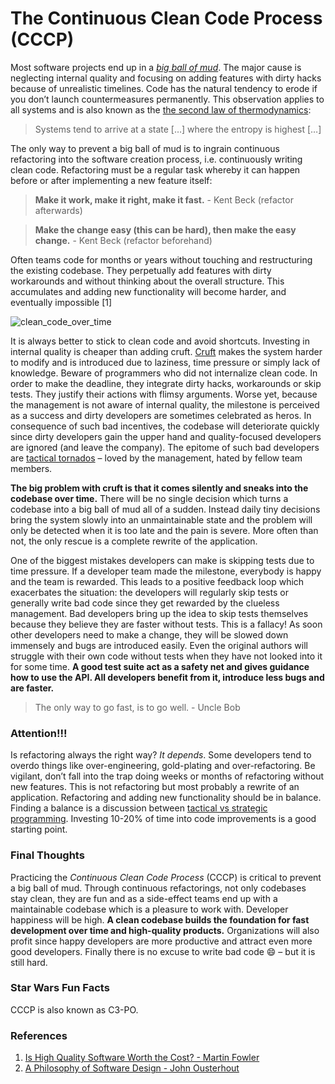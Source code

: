 # The Continuous Clean Code Process (CCCP)

Most software projects end up in a [*big ball of mud*](https://wiki.c2.com/?BigBallOfMud). The major cause is neglecting internal quality and focusing on adding features with dirty hacks because of unrealistic timelines. Code has the natural tendency to erode if you don’t launch countermeasures permanently. This observation applies to all systems and is also known as the [the second law of thermodynamics](https://en.wikipedia.org/wiki/Second_law_of_thermodynamics):

> Systems tend to arrive at a state […] where the entropy is highest […]

The only way to prevent a big ball of mud is to ingrain continuous refactoring into the software creation process, i.e. continuously writing clean code. Refactoring must be a regular task whereby it can happen before or after implementing a new feature itself:

> **Make it work, make it right, make it fast.** - Kent Beck (refactor afterwards)

> **Make the change easy (this can be hard), then make the easy change.** - Kent Beck (refactor beforehand)

Often teams code for months or years without touching and restructuring the existing codebase. They perpetually add features with dirty workarounds and without thinking about the overall structure. This accumulates and adding new functionality will become harder, and eventually impossible [1]

![clean_code_over_time](/blog/img/clean_code_over_time.png)

It is always better to stick to clean code and avoid shortcuts. Investing in internal quality is cheaper than adding cruft. [Cruft](https://martinfowler.com/bliki/TechnicalDebt.html) makes the system harder to modify and is introduced due to laziness, time pressure or simply lack of knowledge. Beware of programmers who did not internalize clean code. In order to make the deadline, they integrate dirty hacks, workarounds or skip tests. They justify their actions with flimsy arguments. Worse yet, because the management is not aware of internal quality, the milestone is perceived as a success and dirty developers are sometimes celebrated as heros. In consequence of such bad incentives, the codebase will deteriorate quickly since dirty developers gain the upper hand and quality-focused developers are ignored (and leave the company). The epitome of such bad developers are [tactical tornados](https://web.stanford.edu/~ouster/cgi-bin/book.php) – loved by the management, hated by fellow team members.

**The big problem with cruft is that it comes silently and sneaks into the codebase over time.** There will be no single decision which turns a codebase into a big ball of mud all of a sudden. Instead daily tiny decisions bring the system slowly into an unmaintainable state and the problem will only be detected when it is too late and the pain is severe. More often than not, the only rescue is a complete rewrite of the application.

One of the biggest mistakes developers can make is skipping tests due to time pressure. If a developer team made the milestone, everybody is happy and the team is rewarded. This leads to a positive feedback loop which exacerbates the situation: the developers will regularly skip tests or generally write bad code since they get rewarded by the clueless management. Bad developers bring up the idea to skip tests themselves because they believe they are faster without tests. This is a fallacy! As soon other developers need to make a change, they will be slowed down immensely and bugs are introduced easily. Even the original authors will struggle with their own code without tests when they have not looked into it for some time. **A good test suite act as a safety net and gives guidance how to use the API. All developers benefit from it, introduce less bugs and are faster.**

> The only way to go fast, is to go well. - Uncle Bob

### Attention!!!

Is refactoring always the right way? *It depends*. Some developers tend to overdo things like over-engineering, gold-plating and over-refactoring. Be vigilant, don’t fall into the trap doing weeks or months of refactoring without new features. This is not refactoring but most probably a rewrite of an application. Refactoring and adding new functionality should be in balance. Finding a balance is a discussion between [tactical vs strategic programming](https://web.stanford.edu/~ouster/cgi-bin/book.php). Investing 10-20% of time into code improvements is a good starting point.

### Final Thoughts

Practicing the *Continuous Clean Code Process* (CCCP) is critical to prevent a big ball of mud. Through continuous refactorings, not only codebases stay clean, they are fun and as a side-effect teams end up with a maintainable codebase which is a pleasure to work with. Developer happiness will be high. **A clean codebase builds the foundation for fast development over time and high-quality products.** Organizations will also profit since happy developers are more productive and attract even more good developers. Finally there is no excuse to write bad code 😄 – but it is still hard.

### Star Wars Fun Facts

CCCP is also known as C3-PO.

### References

1. [Is High Quality Software Worth the Cost? - Martin Fowler](https://martinfowler.com/articles/is-quality-worth-cost.html)
2. [A Philosophy of Software Design - John Ousterhout](https://web.stanford.edu/~ouster/cgi-bin/book.php)